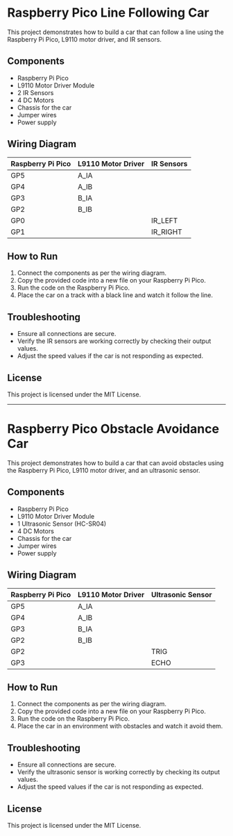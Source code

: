 # Raspberry Pico Line Following Car

This project demonstrates how to build a car that can follow a line using the Raspberry Pi Pico, L9110 motor driver, and IR sensors.

## Components

- Raspberry Pi Pico
- L9110 Motor Driver Module
- 2 IR Sensors
- 4 DC Motors
- Chassis for the car
- Jumper wires
- Power supply

## Wiring Diagram

| Raspberry Pi Pico | L9110 Motor Driver | IR Sensors |
|-------------------|--------------------|------------|
| GP5               | A_IA               |            |
| GP4               | A_IB               |            |
| GP3               | B_IA               |            |
| GP2               | B_IB               |            |
| GP0               |                    | IR_LEFT    |
| GP1               |                    | IR_RIGHT   |

## How to Run

1. Connect the components as per the wiring diagram.
2. Copy the provided code into a new file on your Raspberry Pi Pico.
3. Run the code on the Raspberry Pi Pico.
4. Place the car on a track with a black line and watch it follow the line.

## Troubleshooting

- Ensure all connections are secure.
- Verify the IR sensors are working correctly by checking their output values.
- Adjust the speed values if the car is not responding as expected.

## License

This project is licensed under the MIT License.

---

# Raspberry Pico Obstacle Avoidance Car

This project demonstrates how to build a car that can avoid obstacles using the Raspberry Pi Pico, L9110 motor driver, and an ultrasonic sensor.

## Components

- Raspberry Pi Pico
- L9110 Motor Driver Module
- 1 Ultrasonic Sensor (HC-SR04)
- 4 DC Motors
- Chassis for the car
- Jumper wires
- Power supply

## Wiring Diagram

| Raspberry Pi Pico | L9110 Motor Driver | Ultrasonic Sensor |
|-------------------|--------------------|-------------------|
| GP5               | A_IA               |                   |
| GP4               | A_IB               |                   |
| GP3               | B_IA               |                   |
| GP2               | B_IB               |                   |
| GP2               |                    | TRIG              |
| GP3               |                    | ECHO              |

## How to Run

1. Connect the components as per the wiring diagram.
2. Copy the provided code into a new file on your Raspberry Pi Pico.
3. Run the code on the Raspberry Pi Pico.
4. Place the car in an environment with obstacles and watch it avoid them.

## Troubleshooting

- Ensure all connections are secure.
- Verify the ultrasonic sensor is working correctly by checking its output values.
- Adjust the speed values if the car is not responding as expected.

## License

This project is licensed under the MIT License.